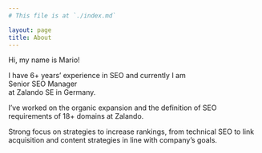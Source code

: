 ```yaml
---
# This file is at `./index.md`

layout: page
title: About
---
```


Hi, my name is Mario!

I have 6+ years’ experience in SEO and currently I am <br>Senior SEO Manager</br> at Zalando SE in Germany.

I’ve worked on the organic expansion and the definition of SEO requirements of 18+ domains at Zalando.

Strong focus on strategies to increase rankings, from technical SEO to link acquisition and content strategies in line with company’s goals.

